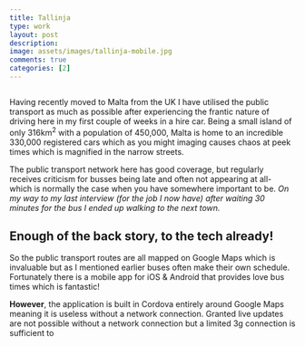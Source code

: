 ```yaml
---
title: Tallinja
type: work
layout: post
description: 
image: assets/images/tallinja-mobile.jpg
comments: true
categories: [2]
---
```


<span class="image main"><img src="{{ site.baseurl }}/{{ page.main_image }}" alt="" /></span>

Having recently moved to Malta from the UK I have utilised the public transport as much as possible after experiencing the frantic nature of driving here in my first couple of weeks in a hire car. Being a small island of only 316km<sup>2</sup> with a population of 450,000, Malta is home to an incredible 330,000 registered cars which as you might imaging causes chaos at peek times which is magnified in the narrow streets.

The public transport network here has good coverage, but regularly receives criticism for busses being late and often not appearing at all- which is normally the case when you have somewhere important to be. *On my way to my last interview (for the job I now have) after waiting 30 minutes for the bus I ended up walking to the next town.* 

## Enough of the back story, to the tech already!

So the public transport routes are all mapped on Google Maps which is invaluable but as I mentioned earlier buses often make their own schedule. Fortunately there is a mobile app for iOS & Android that provides love bus times which is fantastic! 

**However**, the application is built in Cordova entirely around Google Maps meaning it is useless without a network connection. Granted live updates are not possible without a network connection but a limited 3g connection is sufficient to 